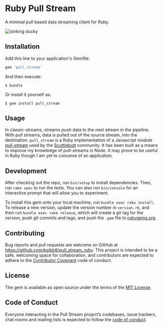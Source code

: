 # Ruby Pull Stream

A minimal pull based data streaming client for Ruby.

![sinking ducky](https://media.giphy.com/media/WV61B73quTNW8/giphy.gif)

## Installation

Add this line to your application's Gemfile:

```ruby
gem 'pull_stream'
```

And then execute:

    $ bundle

Or install it yourself as:

    $ gem install pull_stream

## Usage

In classic-streams, streams _push_ data to the next stream in the pipeline. With pull streams, data is pulled out of the source stream, into the destination. `pull_stream` is a Ruby implementation of a Javascript module [pull-stream](https://github.com/pull-stream/pull-stream) used by the [Scuttlebutt](http://scuttlebutt.nz/) community. It has been built as a means to improve my knowledge of pull-streams in Node. It may prove to be useful in Ruby though I am yet to conceive of an application.

## Development

After checking out the repo, run `bin/setup` to install dependencies. Then, run `rake spec` to run the tests. You can also run `bin/console` for an interactive prompt that will allow you to experiment.

To install this gem onto your local machine, run `bundle exec rake install`. To release a new version, update the version number in `version.rb`, and then run `bundle exec rake release`, which will create a git tag for the version, push git commits and tags, and push the `.gem` file to [rubygems.org](https://rubygems.org).

## Contributing

Bug reports and pull requests are welcome on GitHub at https://github.com/kgibb8/pull_stream_ruby. This project is intended to be a safe, welcoming space for collaboration, and contributors are expected to adhere to the [Contributor Covenant](http://contributor-covenant.org) code of conduct.

## License

The gem is available as open source under the terms of the [MIT License](http://opensource.org/licenses/MIT).

## Code of Conduct

Everyone interacting in the Pull Stream project’s codebases, issue trackers, chat rooms and mailing lists is expected to follow the [code of conduct](https://github.com/[USERNAME]/pull/blob/master/CODE_OF_CONDUCT.md).
